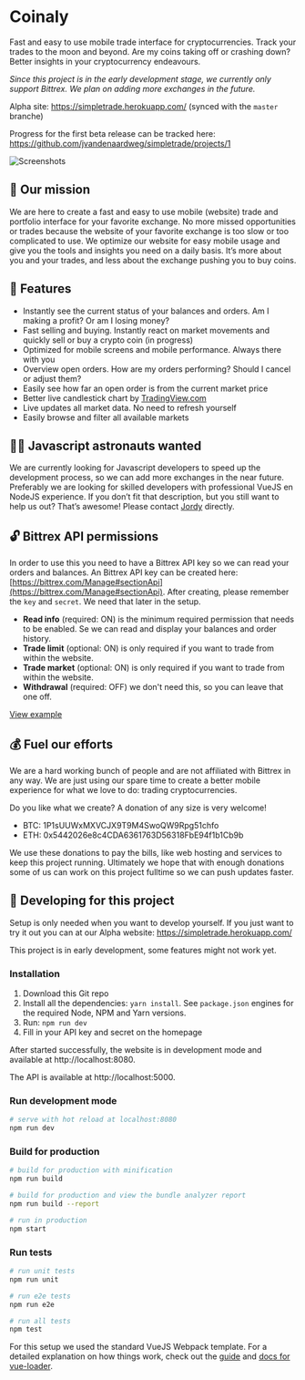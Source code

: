 # Coinaly

Fast and easy to use mobile trade interface for cryptocurrencies. Track your trades to the moon and beyond. Are my coins taking off or crashing down? Better insights in your cryptocurrency endeavours.

*Since this project is in the early development stage, we currently only support Bittrex. We plan on adding more exchanges in the future.*

Alpha site: https://simpletrade.herokuapp.com/ (synced with the `master` branche)

Progress for the first beta release can be tracked here: https://github.com/jvandenaardweg/simpletrade/projects/1

![Screenshots](https://www.dropbox.com/s/i9wrtxoqb6hxj45/github-banner.png?raw=1)

## 📱 Our mission 
We are here to create a fast and easy to use mobile (website) trade and portfolio interface for your favorite exchange. No more missed opportunities or trades because the website of your favorite exchange is too slow or too complicated to use. We optimize our website for easy mobile usage and give you the tools and insights you need on a daily basis. It’s more about you and your trades, and less about the exchange pushing you to buy coins.

## 🚀 Features
- Instantly see the current status of your balances and orders. Am I making a profit? Or am I losing money?
- Fast selling and buying. Instantly react on market movements and quickly sell or buy a crypto coin (in progress)
- Optimized for mobile screens and mobile performance. Always there with you
- Overview open orders. How are my orders performing? Should I cancel or adjust them?
- Easily see how far an open order is from the current market price
- Better live candlestick chart by [TradingView.com](https://www.tradingview.com/)
- Live updates all market data. No need to refresh yourself
- Easily browse and filter all available markets

## 👨‍🚀 Javascript astronauts wanted 
We are currently looking for Javascript developers to speed up the development process, so we can add more exchanges in the near future. Preferably we are looking for skilled developers with professional VueJS en NodeJS experience. If you don’t fit that description, but you still want to help us out? That’s awesome! Please contact [Jordy](https://github.com/jvandenaardweg) directly.

## 🔓 Bittrex API permissions
In order to use this you need to have a Bittrex API key so we can read your orders and balances. An Bittrex API key can be created here: [https://bittrex.com/Manage#sectionApi](https://bittrex.com/Manage#sectionApi). After creating, please remember the `key` and `secret`. We need that later in the setup.

* **Read info** (required: ON) is the minimum required permission that needs to be enabled. Se we can read and display your balances and order history.
* **Trade limit** (optional: ON) is only required if you want to trade from within the website.
* **Trade market** (optional: ON) is only required if you want to trade from within the website.
* **Withdrawal** (required: OFF) we don't need this, so you can leave that one off.

[View example](https://www.dropbox.com/s/h6d7r3qdox0fvt7/bittrexapikeypermissions.png?raw=1)

## 💰 Fuel our efforts 
We are a hard working bunch of people and are not affiliated with Bittrex in any way. We are just using our spare time to create a better mobile experience for what we love to do: trading cryptocurrencies. 

Do you like what we create? A donation of any size is very welcome! 

* BTC: 1P1sUUWxMXVCJX9T9M4SwoQW9Rpg51chfo 
* ETH: 0x5442026e8c4CDA6361763D56318FbE94f1b1Cb9b

We use these donations to pay the bills, like web hosting and services to keep this project running. Ultimately we hope that with enough donations some of us can work on this project fulltime so we can push updates faster.

## 🚧 Developing for this project
Setup is only needed when you want to develop yourself. If you just want to try it out you can at our Alpha website: https://simpletrade.herokuapp.com/ 

This project is in early development, some features might not work yet.

### Installation
1. Download this Git repo
2. Install all the dependencies: `yarn install`. See `package.json` engines for the required Node, NPM and Yarn versions.
3. Run: `npm run dev`
4. Fill in your API key and secret on the homepage

After started successfully, the website is in development mode and available at http://localhost:8080.

The API is available at http://localhost:5000.

### Run development mode
``` bash
# serve with hot reload at localhost:8080
npm run dev
```

### Build for production
``` bash
# build for production with minification
npm run build

# build for production and view the bundle analyzer report
npm run build --report

# run in production
npm start
```

### Run tests
``` bash
# run unit tests
npm run unit

# run e2e tests
npm run e2e

# run all tests
npm test
```

For this setup we used the standard VueJS Webpack template. For a detailed explanation on how things work, check out the [guide](http://vuejs-templates.github.io/webpack/) and [docs for vue-loader](http://vuejs.github.io/vue-loader).
